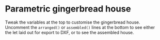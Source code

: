 # Parametric gingerbread house

Tweak the variables at the top to customise the gingerbread house. Uncomment the
`arranged()` or `assembled()` lines at the bottom to see either the let laid out
for export to DXF, or to see the assembled house.